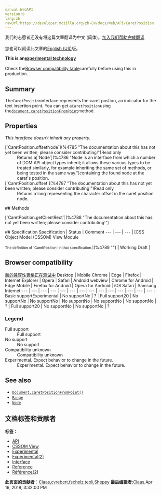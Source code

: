 ```yaml
---
manual:WebAPI
version:0
lang:zh
rawUrl:https://developer.mozilla.org/zh-CN/docs/Web/API/CaretPosition
---
```




<bdi>我们的志愿者还没有将这篇文章翻译为<bdi>中文 (简体)</bdi>。[加入我们帮助完成翻译](%4781 "")<br></br>您也可以阅读此文章的[English (US)](%4782 "")版。</bdi>






**This is an[experimental technology](%3404 "")**<br></br>Check the[Browser compatibility table](%4783 "")carefully before using this in production.



## Summary<a name="Summary"></a>


The`CaretPosition`interface represents the caret postion, an indicator for the text insertion point. You can get a`CaretPosition`using the[`document.caretPositionFromPoint`](%4784 "The caretPositionFromPoint() property of the DocumentOrShadowRoot interface returns a CaretPosition object, containing the DOM node, along with the caret and caret's character offset within that node.")method.


## Properties<a name="Properties"></a>


<em>This interface doesn&#39;t inherit any property.</em>

<dl><dt>[`CaretPosition.offsetNode`](%4785 "The documentation about this has not yet been written; please consider contributing!")Read only</dt><dd>Returns a[`Node`](%4786 "Node is an interface from which a number of DOM API object types inherit; it allows these various types to be treated similarly, for example inheriting the same set of methods, or being tested in the same way.")containing the found node at the caret&#39;s position.</dd><dt>[`CaretPosition.offset`](%4787 "The documentation about this has not yet been written; please consider contributing!")Read only</dt><dd>Returns a`long`representing the character offset in the caret position node.</dd></dl>
## Methods<a name="Methods"></a>
<dl><dt>[`CaretPosition.getClientRect`](%4788 "The documentation about this has not yet been written; please consider contributing!")</dt></dl>
## Specification<a name="Specification"></a>
Specification | Status | Comment 
 ---  |  ---  |  ---  | 
[CSS Object Model (CSSOM) View Module<br></br><small>The definition of &#39;CaretPosition&#39; in that specification.</small>](%4789 "") | Working Draft |  


## Browser compatibility<a name="Browser_compatibility"></a>
[新的兼容性表格正在测试中<i></i>](%3360 "")
<abbr>Desktop<i></i></abbr> | <abbr>Mobile<i></i></abbr> 
<abbr>Chrome<i></i></abbr> | <abbr>Edge<i></i></abbr> | <abbr>Firefox<i></i></abbr> | <abbr>Internet Explorer<i></i></abbr> | <abbr>Opera<i></i></abbr> | <abbr>Safari<i></i></abbr> | <abbr>Android webview<i></i></abbr> | <abbr>Chrome for Android<i></i></abbr> | <abbr>Edge Mobile<i></i></abbr> | <abbr>Firefox for Android<i></i></abbr> | <abbr>Opera for Android<i></i></abbr> | <abbr>iOS Safari<i></i></abbr> | <abbr>Samsung Internet<i></i></abbr> 
 ---  |  ---  |  ---  |  ---  |  ---  |  ---  |  ---  |  ---  |  ---  |  ---  |  ---  |  ---  |  ---  |  ---  | 
Basic support<abbr>Experimental<i></i></abbr> | <abbr>No support</abbr>No | <abbr>?</abbr> | <abbr>Full support</abbr>20 | <abbr>No support</abbr>No | <abbr>No support</abbr>No | <abbr>No support</abbr>No | <abbr>No support</abbr>No | <abbr>No support</abbr>No | <abbr>?</abbr> | <abbr>Full support</abbr>20 | <abbr>No support</abbr>No | <abbr>No support</abbr>No | <abbr>?</abbr> 


### Legend<a name="Legend"></a>
<dl><dt><abbr>Full support</abbr></dt><dd>Full support</dd><dt><abbr>No support</abbr></dt><dd>No support</dd><dt><abbr>Compatibility unknown</abbr></dt><dd>Compatibility unknown</dd><dt><abbr>Experimental. Expect behavior to change in the future.<i></i></abbr></dt><dd>Experimental. Expect behavior to change in the future.</dd></dl>

## See also<a name="See_also"></a>

* [`Document.caretPositionFromPoint()`](%4784 "The caretPositionFromPoint() property of the DocumentOrShadowRoot interface returns a CaretPosition object, containing the DOM node, along with the caret and caret's character offset within that node.")
* [`Range`](%4790 "The Range interface represents a fragment of a document that can contain nodes and parts of text nodes.")
* [`Node`](%4786 "Node is an interface from which a number of DOM API object types inherit; it allows these various types to be treated similarly, for example inheriting the same set of methods, or being tested in the same way.")



## 文档标签和贡献者
**标签：**
* [API](%50 "")
* [CSSOM View](%4791 "")
* [Experimental](%3379 "")
* [Expérimental(2)](%4792 "")
* [Interface](%3380 "")
* [Reference](%3381 "")
* [Référence(2)](%3892 "")

**此页面的贡献者：**[Claas](%4793 ""),[cvrebert](%4794 ""),[fscholz](%60 ""),[teoli](%160 ""),[Sheppy](%405 "")
**最后编辑者:**[Claas](%4793 ""),<time>Apr 19, 2018, 3:32:00 PM</time>


